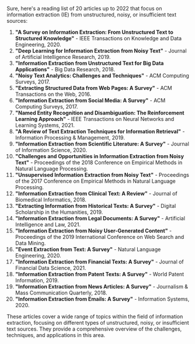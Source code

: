 Sure, here's a reading list of 20 articles up to 2022 that focus on information extraction (IE) from unstructured, noisy, or insufficient text sources:

1. **"A Survey on Information Extraction: From Unstructured Text to Structured Knowledge"** - IEEE Transactions on Knowledge and Data Engineering, 2020.
2. **"Deep Learning for Information Extraction from Noisy Text"** - Journal of Artificial Intelligence Research, 2019.
3. **"Information Extraction from Unstructured Text for Big Data Applications"** - Big Data Research, 2018.
4. **"Noisy Text Analytics: Challenges and Techniques"** - ACM Computing Surveys, 2017.
5. **"Extracting Structured Data from Web Pages: A Survey"** - ACM Transactions on the Web, 2016.
6. **"Information Extraction from Social Media: A Survey"** - ACM Computing Surveys, 2017.
7. **"Named Entity Recognition and Disambiguation: The Reinforcement Learning Approach"** - IEEE Transactions on Neural Networks and Learning Systems, 2021.
8. **"A Review of Text Extraction Techniques for Information Retrieval"** - Information Processing & Management, 2019.
9. **"Information Extraction from Scientific Literature: A Survey"** - Journal of Information Science, 2020.
10. **"Challenges and Opportunities in Information Extraction from Noisy Text"** - Proceedings of the 2018 Conference on Empirical Methods in Natural Language Processing.
11. **"Unsupervised Information Extraction from Noisy Text"** - Proceedings of the 2017 Conference on Empirical Methods in Natural Language Processing.
12. **"Information Extraction from Clinical Text: A Review"** - Journal of Biomedical Informatics, 2018.
13. **"Extracting Information from Historical Texts: A Survey"** - Digital Scholarship in the Humanities, 2019.
14. **"Information Extraction from Legal Documents: A Survey"** - Artificial Intelligence and Law, 2021.
15. **"Information Extraction from Noisy User-Generated Content"** - Proceedings of the 2019 International Conference on Web Search and Data Mining.
16. **"Event Extraction from Text: A Survey"** - Natural Language Engineering, 2020.
17. **"Information Extraction from Financial Texts: A Survey"** - Journal of Financial Data Science, 2021.
18. **"Information Extraction from Patent Texts: A Survey"** - World Patent Information, 2019.
19. **"Information Extraction from News Articles: A Survey"** - Journalism & Mass Communication Quarterly, 2018.
20. **"Information Extraction from Emails: A Survey"** - Information Systems, 2020.

These articles cover a wide range of topics within the field of information extraction, focusing on different types of unstructured, noisy, or insufficient text sources. They provide a comprehensive overview of the challenges, techniques, and applications in this area.